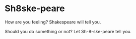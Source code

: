 # Sh8ske-peare

How are you feeling? Shakespeare will tell you.

Should you do something or not? Let Sh-8-ske-peare tell you.

